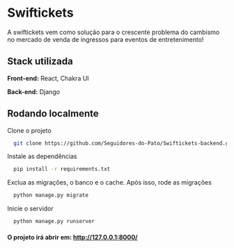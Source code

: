 
# Swiftickets

A swiftickets vem como solução para o crescente problema do cambismo no mercado de venda de ingressos para eventos de entretenimento!




## Stack utilizada

**Front-end:** React, Chakra UI

**Back-end:** Django


## Rodando localmente

Clone o projeto

```bash
  git clone https://github.com/Seguidores-do-Pato/Swiftickets-backend.git
```

Instale as dependências

```bash
  pip install -r requirements.txt
```

Exclua as migrações, o banco e o cache. Após isso, rode as migrações

```bash
  python manage.py migrate
```

Inicie o servidor

```bash
  python manage.py runserver
```

#### O projeto irá abrir em: http://127.0.0.1:8000/
